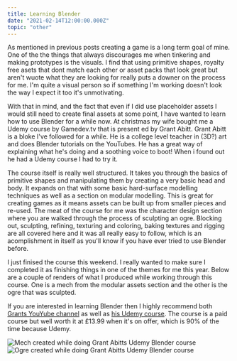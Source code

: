 ```yaml
---
title: Learning Blender
date: "2021-02-14T12:00:00.000Z"
topic: "other"
---
```


As mentioned in previous posts creating a game is a long term goal of mine. One of the the things that always discourages me when tinkering and making prototypes is the visuals. I find that using primitive shapes, royalty free asets that dont match each other or asset packs that look great but aren't wuote what they are looking for really puts a downer on the process for me. I'm quite a visual person so if something I'm working doesn't look the way I expect it too it's unmotivating.

With that in mind, and the fact that even if I did use placeholder assets I would still need to create final assets at some point, I have wanted to learn how to use Blender for a while now. At christmas my wife bought me a Udemy course by Gamedev.tv that is present ed by Grant Abitt. Grant Abitt is a bloke I've followed for a while. He is a college level teacher in (3D?) art and does Blender tutorials on the YouTubes. He has a great way of explaining what he's doing and a soothing voice to boot! When i found out he had a Udemy course I had to try it.

The course itself is really well structured. It takes you through the basics of primitive shapes and manipulating them by creating a very basic head and body. It expands on that with some basic hard-surface modelling techniques as well as a section on modular modelling. This is great for creating games as it means assets can be built up from smaller pieces and re-used. The meat of the course for me was the character design section where you are walked through the process of sculpting an ogre. Blocking out, sculpting, refining, texturing and coloring, baking textures and rigging are all covered here and it was all really easy to follow, which is an acomplishment in itself as you'll know if you have ever tried to use Blender before.

I just finised the course this weekend. I really wanted to make sure I completed it as finishing things in one of the themes for me this year. Below are a couple of renders of what I produced while working through this course. One is a mech from the modular assets section and the other is the ogre that was sculpted.

If you are interested in learning Blender then I highly recommend both [Grants YouYube channel](https://www.youtube.com/user/mediagabbitt) as well as [his Udemy course](https://www.udemy.com/course/blendercharacters/). The course is a paid course but well worth it at £13.99 when it's on offer, which is 90% of the time because Udemy.

![Mech created while doing Grant Abitts Udemy Blender course](./mech.gif)
![Ogre created while doing Grant Abitts Udemy Blender course](./orc-idle.gif)